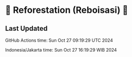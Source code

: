 
# 🌳 Reforestation (Reboisasi) 🌲

## Last Updated

GitHub Actions time: Sun Oct 27 09:19:29 UTC 2024

Indonesia/Jakarta time: Sun Oct 27 16:19:29 WIB 2024
